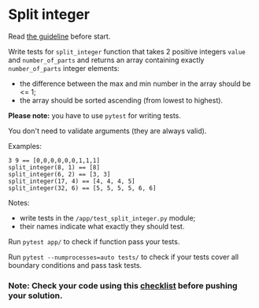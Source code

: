 # Split integer

Read [the guideline](https://github.com/mate-academy/py-task-guideline/blob/main/README.md) before start.

Write tests for `split_integer` function that takes 2 positive integers `value`
and `number_of_parts` and returns an array containing exactly `number_of_parts` 
integer elements:

- the difference between the max and min number in the array should be <= 1;
- the array should be sorted ascending (from lowest to highest).

**Please note:** you have to use `pytest` for writing tests.

You don't need to validate arguments (they are always valid).

Examples:
```
3 9 == [0,0,0,0,0,0,1,1,1]
split_integer(8, 1) == [8]
split_integer(6, 2) == [3, 3]
split_integer(17, 4) == [4, 4, 4, 5]
split_integer(32, 6) == [5, 5, 5, 5, 6, 6]
```

Notes:
- write tests in the `/app/test_split_integer.py` module;
- their names indicate what exactly they should test.

Run `pytest app/` to check if function pass your tests.

Run `pytest --numprocesses=auto tests/` to check if your tests cover all boundary conditions
and pass task tests.

### Note: Check your code using this [checklist](checklist.md) before pushing your solution.
